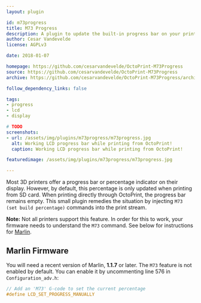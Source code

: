 ```yaml
---
layout: plugin

id: m73progress
title: M73 Progress
description: A plugin to update the built-in progress bar on your printer's LCD.
author: Cesar Vandevelde
license: AGPLv3

date: 2018-01-07

homepage: https://github.com/cesarvandevelde/OctoPrint-M73Progress
source: https://github.com/cesarvandevelde/OctoPrint-M73Progress
archive: https://github.com/cesarvandevelde/OctoPrint-M73Progress/archive/master.zip

follow_dependency_links: false

tags:
- progress
- lcd
- display

# TODO
screenshots:
- url: /assets/img/plugins/m73progress/m73progress.jpg
  alt: Working LCD progress bar while printing from OctoPrint!
  caption: Working LCD progress bar while printing from OctoPrint!

featuredimage: /assets/img/plugins/m73progress/m73progress.jpg

---
```


Most 3D printers offer a progress bar or percentage indicator on
their display. However, by default, this percentage is only updated when
printing from SD card. When printing directly through OctoPrint, the progress bar
remains empty. This small plugin remedies the situation by injecting
`M73 (set build percentage)` commands into the print stream.

**Note:** Not all printers support this feature. In order for this to work, your
firmware needs to understand the `M73` command. See below for instructions for
[Marlin](https://github.com/MarlinFirmware/Marlin).

## Marlin Firmware

You will need a recent version of Marlin, **1.1.7** or later. The `M73` feature is
not enabled by default. You can enable it by uncommenting line 576 in
`Configuration_adv.h`:

```C
// Add an 'M73' G-code to set the current percentage
#define LCD_SET_PROGRESS_MANUALLY
```
